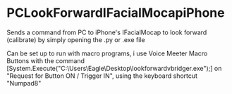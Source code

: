 # PCLookForwardIFacialMocapiPhone
Sends a command from PC to iPhone's IFacialMocap to look forward (calibrate) by simply opening the .py or .exe file

Can be set up to run with macro programs, i use Voice Meeter Macro Buttons with the command [System.Execute("C:\Users\Eagle\Desktop\lookforwardvbridger.exe");] on "Request for Button ON / Trigger IN", using the keyboard shortcut "Numpad8"
